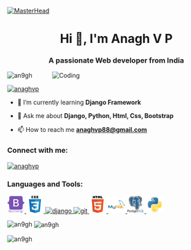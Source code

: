 [![MasterHead](https://www.digitalsolutionservices.com/img/services/website1.gif)](https://an9gh.io)

<h1 align="center">Hi 👋, I'm Anagh V P</h1>
<h3 align="center">A passionate Web developer from India</h3>
<img align="right" alt="Coding" width="400" src="https://cdn.dribbble.com/users/1162077/screenshots/3848914/programmer.gif">


<p align="left"> <img src="https://komarev.com/ghpvc/?username=an9gh&label=Profile%20views&color=0e75b6&style=flat" alt="an9gh" /> </p>

<p align="left"> <a href="https://twitter.com/anaghvp" target="blank"><img src="https://img.shields.io/twitter/follow/anaghvp?logo=twitter&style=for-the-badge" alt="anaghvp" /></a> </p>

- 🌱 I’m currently learning **Django Framework**

- 💬 Ask me about **Django, Python, Html, Css, Bootstrap**

- 📫 How to reach me **anaghvp88@gmail.com**

<h3 align="left">Connect with me:</h3>
<p align="left">
<a href="https://twitter.com/anaghvp" target="blank"><img align="center" src="https://raw.githubusercontent.com/rahuldkjain/github-profile-readme-generator/master/src/images/icons/Social/twitter.svg" alt="anaghvp" height="30" width="40" /></a>
</p>

<h3 align="left">Languages and Tools:</h3>
<p align="left"> <a href="https://getbootstrap.com" target="_blank" rel="noreferrer"> <img src="https://raw.githubusercontent.com/devicons/devicon/master/icons/bootstrap/bootstrap-plain-wordmark.svg" alt="bootstrap" width="40" height="40"/> </a> <a href="https://www.w3schools.com/css/" target="_blank" rel="noreferrer"> <img src="https://raw.githubusercontent.com/devicons/devicon/master/icons/css3/css3-original-wordmark.svg" alt="css3" width="40" height="40"/> </a> <a href="https://www.djangoproject.com/" target="_blank" rel="noreferrer"> <img src="https://cdn.worldvectorlogo.com/logos/django.svg" alt="django" width="40" height="40"/> </a> <a href="https://git-scm.com/" target="_blank" rel="noreferrer"> <img src="https://www.vectorlogo.zone/logos/git-scm/git-scm-icon.svg" alt="git" width="40" height="40"/> </a> <a href="https://www.w3.org/html/" target="_blank" rel="noreferrer"> <img src="https://raw.githubusercontent.com/devicons/devicon/master/icons/html5/html5-original-wordmark.svg" alt="html5" width="40" height="40"/> </a> <a href="https://www.mysql.com/" target="_blank" rel="noreferrer"> <img src="https://raw.githubusercontent.com/devicons/devicon/master/icons/mysql/mysql-original-wordmark.svg" alt="mysql" width="40" height="40"/> </a> <a href="https://www.postgresql.org" target="_blank" rel="noreferrer"> <img src="https://raw.githubusercontent.com/devicons/devicon/master/icons/postgresql/postgresql-original-wordmark.svg" alt="postgresql" width="40" height="40"/> </a> <a href="https://www.python.org" target="_blank" rel="noreferrer"> <img src="https://raw.githubusercontent.com/devicons/devicon/master/icons/python/python-original.svg" alt="python" width="40" height="40"/> </a> </p>

<p><img align="left" src="https://github-readme-stats.vercel.app/api/top-langs?username=an9gh&show_icons=true&locale=en&layout=compact" alt="an9gh" /></p>

<p>&nbsp;<img align="center" src="https://github-readme-stats.vercel.app/api?username=an9gh&show_icons=true&locale=en" alt="an9gh" /></p>

<p><img align="center" src="https://github-readme-streak-stats.herokuapp.com/?user=an9gh&" alt="an9gh" /></p>
